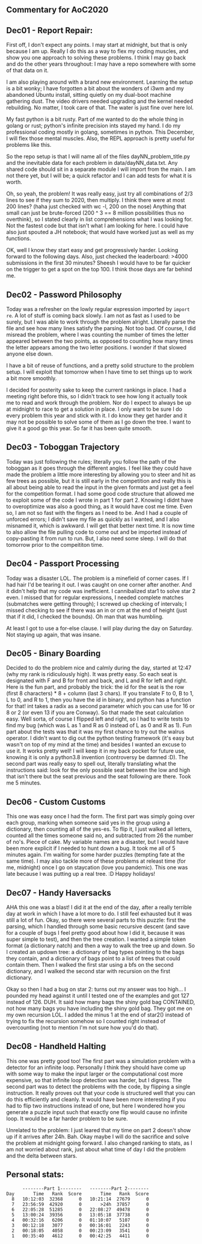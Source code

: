 Commentary for AoC2020
----------------------


## Dec01 - Report Repair:

First off, I don't expect any points. I may start at midnight, but that is only because I am up. Really I do this as a way to flex my coding muscles, and show you one approach to solving these problems. I think I may go back and do the other years throughout: I may have a repo somewhere with some of that data on it.

I am also playing around with a brand new environment. Learning the setup is a bit wonky; I have forgotten a bit about the wonders of i3wm and my abandoned Ubuntu install, sitting quietly on my dual-boot machine gathering dust. The video drivers needed upgrading and the kernel needed rebuilding. No matter, I took care of that. The water is just fine over here lol. 

My fast python is a bit rusty. Part of me wanted to do the whole thing in golang or rust; python's infinite precision ints stayed my hand. I do my professional coding mostly in golang, sometimes in python. This December, I will flex those mental muscles. Also, the REPL approach is pretty useful for problems like this.

So the repo setup is that I will name all of the files dayNN_problem_title.py and the inevitable data for each problem in data/dayNN_data.txt. Any shared code should sit in a separate module I will import from the main. I am not there yet, but I will be; a quick refactor and I can add tests for what it is worth. 

Oh, so yeah, the problem! It was really easy, just try all combinations of 2/3 lines to see if they sum to 2020, then multiply. I think there were at most 200 lines? (haha just checked with wc -l, 200 on the nose) Anything that small can just be brute-forced (200 ^ 3 == 8 million possibilities thus no overthink), so I stated clearly in list comprehensions what I was looking for. Not the fastest code but that isn't what I am looking for here. I could have also just spouted a JH notebook; that would have worked just as well as my functions. 

OK, well I know they start easy and get progressively harder. Looking forward to the following days. Also, just checked the leaderboard: >4000 submissions in the first 30 minutes? Sheesh I would have to be far quicker on the trigger to get a spot on the top 100. I think those days are far behind me.

## Dec02 - Password Philosophy

Today was a refresher on the lowly regular expression imported by `import re`. A lot of stuff is coming back slowly. I am not as fast as I used to be surely, but I was able to work through the problem alright. Literally parse the file and see how many lines satisfy the parsing. Not too bad. Of course, I did misread the problem, where I was counting the number of times the letter appeared between the two points, as opposed to counting how many times the letter appears among the two letter positions. I wonder if that slowed anyone else down. 

I have a bit of reuse of functions, and a pretty solid structure to the problem setup. I will exploit that tomorrow when I have time to set things up to work a bit more smoothly. 

I decided for posterity sake to keep the current rankings in place. I had a meeting right before this, so I didn't track to see how long it actually took me to read and work through the problem. Nor do I expect to always be up at midnight to race to get a solution in place. I only want to be sure I do every problem this year and stick with it. I do know they get harder and it may not be possible to solve some of them as I go down the tree. I want to give it a good go this year. So far it has been quite smooth.

## Dec03 - Toboggan Trajectory

Today was just following the rules; literally you follow the path of the toboggan as it goes through the different angles. I feel like they could have made the problem a little more interesting by allowing you to steer and hit as few trees as possible, but it is still early in the competition and really this is all about being able to read the input in the given formats and just get a feel for the competition format. I had some good code structure that allowed me to exploit some of the code I wrote in part 1 for part 2. Knowing I didnt have to overoptimize was also a good thing, as it would have cost me time. Even so, I am not so fast with the fingers as I need to be. And I had a couple of unforced errors; I didn't save my file as quickly as I wanted, and I also misnamed it, which is awkward. I will get that better next time. It is now time to also allow the file pulling code to come out and be imported instead of copy-pasting it from run to run. But, I also need some sleep. I will do that tomorrow prior to the compeititon time.

## Dec04 - Passport Processing

Today was a disaster LOL.
The problem is a minefield of corner cases. If I had hair I'd be tearing it out. I was caught on one corner after another. And it didn't help that my code was inefficient. I cannibalized star1 to solve star 2 even. I missed that for regular expressions, I needed complete matches (submatches were getting through); I screwed up checking of intervals; I missed checking to see if there was an in or cm at the end of height (just that if it did, I checked the bounds). Oh man that was humbling.

At least I got to use a for-else clause. I will play during the day on Saturday. Not staying up again, that was insane.

## Dec05 - Binary Boarding

Decided to do the problem nice and calmly during the day, started at 12:47 (why my rank is ridiculously high). It was pretty easy. So each seat is designated with F and B for front and back, and L and R for left and right. Here is the fun part, and probably the trick: the id for the seat is the row (first 8 characters) * 8 + column (last 3 chars). If you translate F to 0, B to 1, L to 0, and R to 1, then you have the id in binary, and python has a function for that! int takes a radix as a second parameter which you can use for 16 or 8 or 2 (or even 13 if you are Conway). So that made the seat calculation easy. Well sorta, of course I flipped left and right, so I had to write tests to find my bug (which was L as 1 and R as 0 instead of L as 0 and R as 1). Fun part about the tests was that it was my first chance to try out the walrus operator. I didn't want to dig out the python testing framework (it's easy but wasn't on top of my mind at the time) and besides I wanted an excuse to use it. It works pretty well! I will keep it in my back pocket for future use, knowing it is only a python3.8 invention (controversy be damned :D). The second part was really easy to spell out, literally translating what the instructions said: look for the only possible seat between the low and high that isn't there but the seat previous and the seat following are there. Took me 5 minutes.

## Dec06 - Custom Customs

This one was easy once I had the form. The first part was simply going over each group, marking when someone said yes in the group using a dictionary, then counting all of the yes-es. To flip it, I just walked all letters, counted all the times someone said no, and subtracted from 26 the number of no's. Piece of cake. My variable names are a disaster, but I would have been more explicit if I needed to hunt down a bug. It took me all of 5 minutes again. I'm waiting for some harder puzzles (tempting fate at the same time). I may also tackle more of these problems at releast time (for me, midnight) once I go on staycation (love you pandemic). This one was late because I was putting up a real tree. :D Happy holidays!

## Dec07 - Handy Haversacks

AHA this one was a blast! I did it at the end of the day, after a really terrible day at work in which I have a lot more to do. I still feel exhausted but it was still a lot of fun. Okay, so there were several parts to this puzzle: first the parsing, which I handled through some basic recursive descent (and save for a couple of bugs I feel pretty good about how I did it, because it was super simple to test), and then the tree creation. I wanted a simple token format (a dictionary natch) and then a way to walk the tree up and down. So I created an updown tree: a dictionary of bag types pointing to the bags they contain, and a dictionary of bags point to a list of trees that could contain them. Then I walked the first star using a bfs on the second dictionary, and I walked the second star with recursion on the first dictionary.

Okay so then I had a bug on star 2: turns out my answer was too high... I pounded my head against it until I tested one of the examples and got 127 instead of 126. DUH. It said how many bags the shiny gold bag CONTAINED, not how many bags you have including the shiny gold bag. They got me on my own recursion LOL. I added the minus 1 at the end of star2() instead of trying to fix the recursion somehow so I counted right instead of overcounting (not to mention I'm not sure how you'd do that).

## Dec08 - Handheld Halting

This one was pretty good too! The first part was a simulation problem with a detector for an infinite loop. Personally I think they should have come up with some way to make the input larger or the computational cost more expensive, so that infinite loop detection was harder, but I digress. The second part was to detect the problems with the code, by flipping a single instruction. It really proves out that your code is structured well that you can do this efficiently and cleanly. It would have been more interesting if you had to flip two instructions instead of one, but here I wondered how you generate a puzzle input such that exactly one flip would cause no infinite loop. It would be a far harder problem to be sure.

Unrelated to the problem: I just leared that my time on part 2 doesn't show up if it arrives after 24h. Bah. Okay maybe I will do the sacrifice and solve the problem at midnight going forward. I also changed ranking to stats, as I am not worried about rank, just about what time of day I did the problem and the delta between stars.

Personal stats:
-----------------
```
      --------Part 1--------   --------Part 2--------
Day       Time   Rank  Score       Time   Rank  Score
  8   10:12:03  32368      0   10:21:14  27679      0
  7   23:56:59  42920      0       >24h  37857      0
  6   22:05:28  51285      0   22:08:27  49478      0
  5   13:00:24  39356      0   13:05:18  37738      0
  4   00:32:16   6206      0   01:10:07   5107      0
  3   00:12:18   3077      0   00:16:01   2243      0
  2   00:18:05   4058      0   00:23:09   3541      0
  1   00:35:40   4612      0   00:42:25   4411      0
```
